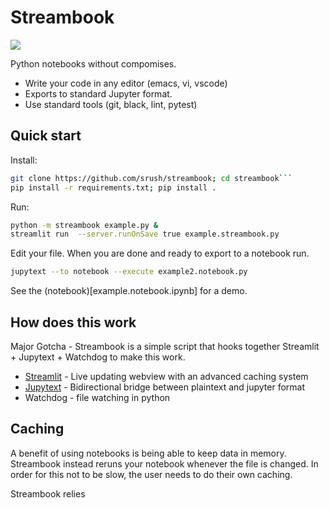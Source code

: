 # Streambook

<img src="output.gif">

Python notebooks without compomises. 

* Write your code in any editor (emacs, vi, vscode)
* Exports to standard Jupyter format. 
* Use standard tools (git, black, lint, pytest)

## Quick start

Install:

```bash
git clone https://github.com/srush/streambook; cd streambook```
pip install -r requirements.txt; pip install .
```


Run:

```bash
python -m streambook example.py & 
streamlit run  --server.runOnSave true example.streambook.py
```

Edit your file. When you are done and ready to export to a notebook run.

```bash
jupytext --to notebook --execute example2.notebook.py
```

See the (notebook)[example.notebook.ipynb] for a demo.


## How does this work 
Major Gotcha -
Streambook is a simple script that hooks together Streamlit + Jupytext + Watchdog to make this work.

* [Streamlit](https://docs.streamlit.io/) - Live updating webview with an advanced caching system
* [Jupytext](jupytext.readthedocs.io) - Bidirectional bridge between plaintext and jupyter format
* Watchdog - file watching in python


## Caching

A benefit of using notebooks is being able to keep data in memory. 
Streambook instead reruns your notebook whenever the file is changed. 
In order for this not to be slow, the user needs to do their own caching. 

Streambook relies 

